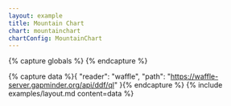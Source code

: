 ```yaml
---
layout: example
title: Mountain Chart
chart: mountainchart
chartConfig: MountainChart
---
```


{% capture globals %}
{% endcapture %}

{% capture data %}{
  "reader": "waffle",
  "path": "https://waffle-server.gapminder.org/api/ddf/ql"
}{% endcapture %}
{% include examples/layout.md content=data %}